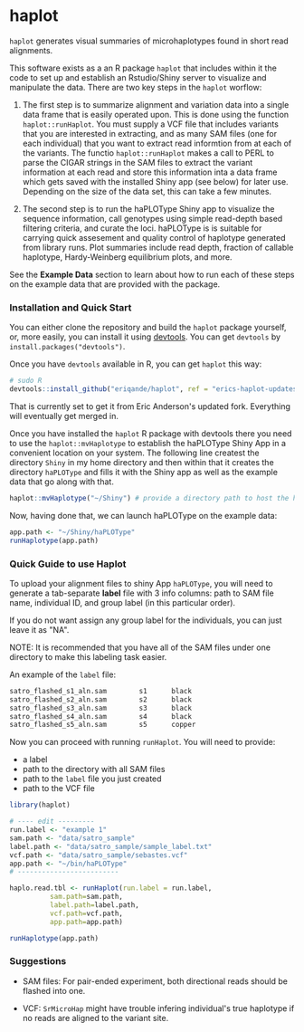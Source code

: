 # haplot   

`haplot` generates visual summaries of microhaplotypes found in short read alignments.

This software exists as a an R package `haplot` that includes within it the code to set up and 
establish an Rstudio/Shiny server to visualize and manipulate the data.  There are two key steps in 
the `haplot` worflow:

1. The first step is to summarize alignment and variation data into a single data frame that is 
easily operated upon.  This is done using the function `haplot::runHaplot`.  You must supply a 
VCF file that includes variants that you are interested in extracting, and as many SAM files 
(one for each individual) that you want to extract read informtion from at each of the variants. 
The functio `haplot::runHaplot` makes a call
to PERL to parse the CIGAR strings in the SAM files to extract the variant information at each read
and store this information inta a data frame which gets saved with the installed Shiny app (see below)
for later use.  Depending on the size of the data set, this can take a few minutes.  

2. The second step is to run the haPLOType Shiny app to visualize the sequence information, call genotypes using
simple read-depth based filtering criteria, and curate the loci. haPLOType is is suitable for carrying quick assesement
and quality control of haplotype generated from library runs. Plot summaries include read depth, fraction of callable haplotype, Hardy-Weinberg
equilibrium plots, and more. 


See the **Example Data** section to learn about how to run each of these steps on the example data that are provided
with the package.  

   

### Installation and Quick Start

You can either clone the repository and build the `haplot` package yourself, or, more easily, you can
install it using  [devtools](https://github.com/hadley/devtools). You can get `devtools` by `install.packages("devtools")`.

Once you have `devtools` available in R, you can get `haplot` this way:
```r
# sudo R
devtools::install_github("eriqande/haplot", ref = "erics-haplot-updates")
```
That is currently set to get it from Eric Anderson's updated fork.  Everything will eventually get merged
in.

Once you have installed the `haplot` R package with devtools there you need to use the `haplot::mvHaplotype`
to establish the haPLOType Shiny App in a convenient location on your system. The following line
createst the directory `Shiny` in my home directory and then within that it creates the 
directory `haPLOType` and fills it with the Shiny app as well as the example data that go 
along with that.  

```r
haplot::mvHaplotype("~/Shiny") # provide a directory path to host the haPLOType app
```

Now, having done that, we can launch haPLOType on the example data:
```r
app.path <- "~/Shiny/haPLOType"
runHaplotype(app.path)
```

### Quick Guide to use Haplot

To upload your alignment files to shiny App `haPLOType`, you will need to generate a tab-separate **label** file with 3 info columns: path to SAM file name, individual ID, and group label (in this particular order). 

If you do not want assign any group label for the individuals, you can just leave it as "NA". 

NOTE: It is recommended that you have all of the SAM files under one directory to make this labeling task easier.

An example of the `label` file:
```txt
satro_flashed_s1_aln.sam        s1      black
satro_flashed_s2_aln.sam        s2      black
satro_flashed_s3_aln.sam        s3      black
satro_flashed_s4_aln.sam        s4      black
satro_flashed_s5_aln.sam        s5      copper
``` 
  
  
Now you can proceed with running `runHaplot`. You will need to provide:

 * a label 
 * path to the directory with all SAM files 
 * path to the `label` file you just created
 * path to the VCF file  
  
  
```R
library(haplot)

# ---- edit ---------
run.label <- "example 1"
sam.path <- "data/satro_sample"
label.path <- "data/satro_sample/sample_label.txt"
vcf.path <- "data/satro_sample/sebastes.vcf"
app.path <- "~/bin/haPLOType" 
# -------------------------

haplo.read.tbl <- runHaplot(run.label = run.label, 
          sam.path=sam.path,
          label.path=label.path,
          vcf.path=vcf.path,
          app.path=app.path)

runHaplotype(app.path)
```


### Suggestions
- SAM files: For pair-ended experiment, both directional reads should be flashed into one.

- VCF: `SrMicroHap` might have trouble infering individual's true haplotype if no reads are aligned to the variant site.

